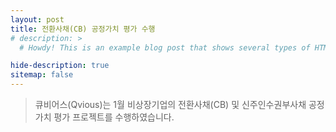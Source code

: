 ```yaml
---
layout: post
title: 전환사채(CB) 공정가치 평가 수행
# description: >
  # Howdy! This is an example blog post that shows several types of HTML content supported in this theme.

hide-description: true
sitemap: false
---
```


> 큐비어스(Qvious)는 1월 비상장기업의 전환사채(CB) 및 신주인수권부사채 공정가치 평가 프로젝트를 수행하였습니다. <br>

